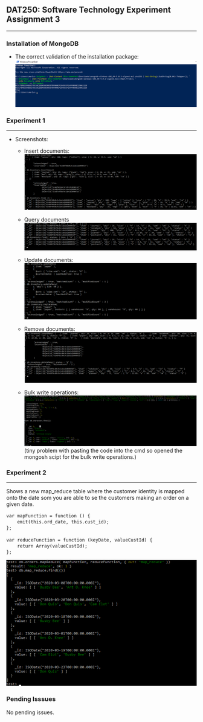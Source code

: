 ## DAT250: Software Technology Experiment Assignment 3
---

### Installation of MongoDB

* The correct validation of the installation package:
![screenshot](img/img3.1.png)


### Experiment 1
  ---
* Screenshots:
    * Insert documents:
    ![screenshot](img/img3.2.png)
    
    * Query documents
    ![screenshot](img/img3.3.png)
    
    * Update documents:
    ![screenshot](img/img3.4.png)
    
    * Remove documents:
    ![screenshot](img/img3.5.png)
    
    * Bulk write operations:
    ![screenshot](img/img3.6.png)
    (tiny problem with pasting the code into the cmd so opened the mongosh scipt for the bulk write operations.)
    
    

### Experiment 2    
  ---
  Shows a new map_reduce table where the customer identity is mapped onto the date som you are able to se the customers making an order on a given date.
    
    var mapFunction = function () {
        emit(this.ord_date, this.cust_id); 
    };
    
    var reduceFunction = function (keyDate, valueCustId) { 
        return Array(valueCustId); 
    };
  
  ![screenshot](img/img3.7.png)
  


### Pending Isssues
No pending issues.